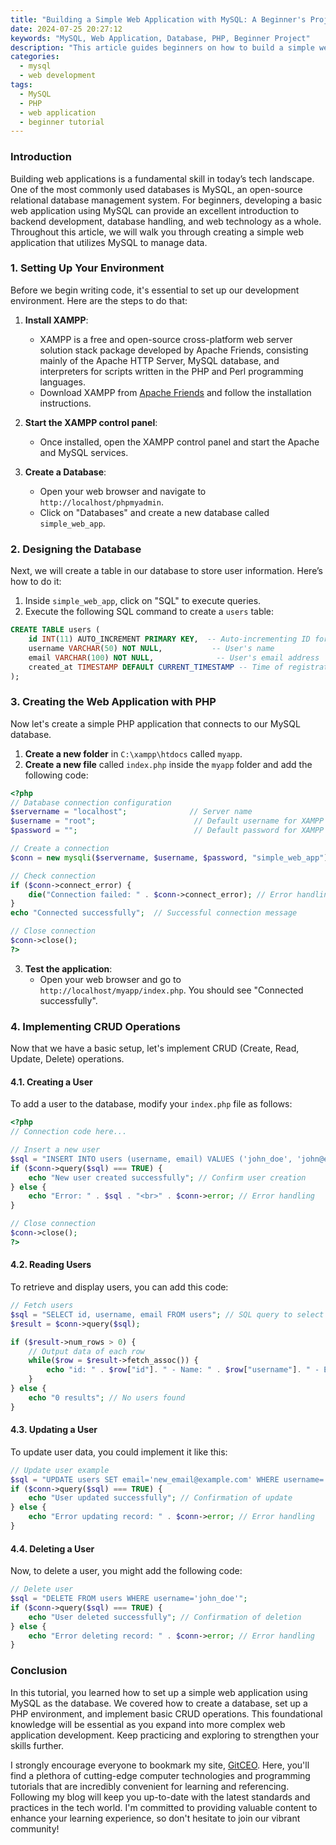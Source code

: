 ```yaml
---
title: "Building a Simple Web Application with MySQL: A Beginner's Project"
date: 2024-07-25 20:27:12
keywords: "MySQL, Web Application, Database, PHP, Beginner Project"
description: "This article guides beginners on how to build a simple web application using MySQL as the database. The readers will learn to set up a MySQL database, connect it to a PHP application, and perform basic database operations such as Create, Read, Update, and Delete (CRUD). Additionally, we will cover essential techniques and best practices for web development. By the end of this tutorial, readers will have a solid foundation in using MySQL for building web applications."
categories:
  - mysql
  - web development
tags:
  - MySQL
  - PHP
  - web application
  - beginner tutorial
---
```


### Introduction

Building web applications is a fundamental skill in today’s tech landscape. One of the most commonly used databases is MySQL, an open-source relational database management system. For beginners, developing a basic web application using MySQL can provide an excellent introduction to backend development, database handling, and web technology as a whole. Throughout this article, we will walk you through creating a simple web application that utilizes MySQL to manage data. 

<!-- more -->

### 1. Setting Up Your Environment

Before we begin writing code, it's essential to set up our development environment. Here are the steps to do that:

1. **Install XAMPP**:
   - XAMPP is a free and open-source cross-platform web server solution stack package developed by Apache Friends, consisting mainly of the Apache HTTP Server, MySQL database, and interpreters for scripts written in the PHP and Perl programming languages.
   - Download XAMPP from [Apache Friends](https://www.apachefriends.org/index.html) and follow the installation instructions.

2. **Start the XAMPP control panel**:
   - Once installed, open the XAMPP control panel and start the Apache and MySQL services.

3. **Create a Database**:
   - Open your web browser and navigate to `http://localhost/phpmyadmin`.
   - Click on "Databases" and create a new database called `simple_web_app`.

### 2. Designing the Database

Next, we will create a table in our database to store user information. Here’s how to do it:

1. Inside `simple_web_app`, click on "SQL" to execute queries.
2. Execute the following SQL command to create a `users` table:

```sql
CREATE TABLE users (
    id INT(11) AUTO_INCREMENT PRIMARY KEY,  -- Auto-incrementing ID for users
    username VARCHAR(50) NOT NULL,           -- User's name
    email VARCHAR(100) NOT NULL,              -- User's email address
    created_at TIMESTAMP DEFAULT CURRENT_TIMESTAMP -- Time of registration
);
```

### 3. Creating the Web Application with PHP

Now let's create a simple PHP application that connects to our MySQL database.

1. **Create a new folder** in `C:\xampp\htdocs` called `myapp`.
2. **Create a new file** called `index.php` inside the `myapp` folder and add the following code:

```php
<?php
// Database connection configuration
$servername = "localhost";              // Server name
$username = "root";                      // Default username for XAMPP
$password = "";                          // Default password for XAMPP (leave empty)

// Create a connection
$conn = new mysqli($servername, $username, $password, "simple_web_app");

// Check connection
if ($conn->connect_error) {
    die("Connection failed: " . $conn->connect_error); // Error handling
}
echo "Connected successfully";  // Successful connection message

// Close connection
$conn->close(); 
?>
```

3. **Test the application**:
   - Open your web browser and go to `http://localhost/myapp/index.php`. You should see "Connected successfully".

### 4. Implementing CRUD Operations

Now that we have a basic setup, let's implement CRUD (Create, Read, Update, Delete) operations.

#### 4.1. Creating a User

To add a user to the database, modify your `index.php` file as follows:

```php
<?php
// Connection code here...

// Insert a new user
$sql = "INSERT INTO users (username, email) VALUES ('john_doe', 'john@example.com')";
if ($conn->query($sql) === TRUE) {
    echo "New user created successfully"; // Confirm user creation
} else {
    echo "Error: " . $sql . "<br>" . $conn->error; // Error handling
}

// Close connection
$conn->close(); 
?>
```

#### 4.2. Reading Users

To retrieve and display users, you can add this code:

```php
// Fetch users
$sql = "SELECT id, username, email FROM users"; // SQL query to select data
$result = $conn->query($sql);

if ($result->num_rows > 0) {
    // Output data of each row
    while($row = $result->fetch_assoc()) {
        echo "id: " . $row["id"]. " - Name: " . $row["username"]. " - Email: " . $row["email"]. "<br>"; // Display user details
    }
} else {
    echo "0 results"; // No users found
}
```

#### 4.3. Updating a User

To update user data, you could implement it like this:

```php
// Update user example
$sql = "UPDATE users SET email='new_email@example.com' WHERE username='john_doe'";
if ($conn->query($sql) === TRUE) {
    echo "User updated successfully"; // Confirmation of update
} else {
    echo "Error updating record: " . $conn->error; // Error handling
}
```

#### 4.4. Deleting a User

Now, to delete a user, you might add the following code:

```php
// Delete user
$sql = "DELETE FROM users WHERE username='john_doe'";
if ($conn->query($sql) === TRUE) {
    echo "User deleted successfully"; // Confirmation of deletion
} else {
    echo "Error deleting record: " . $conn->error; // Error handling
}
```

### Conclusion

In this tutorial, you learned how to set up a simple web application using MySQL as the database. We covered how to create a database, set up a PHP environment, and implement basic CRUD operations. This foundational knowledge will be essential as you expand into more complex web application development. Keep practicing and exploring to strengthen your skills further.

I strongly encourage everyone to bookmark my site, [GitCEO](https://gitceo.com). Here, you'll find a plethora of cutting-edge computer technologies and programming tutorials that are incredibly convenient for learning and referencing. Following my blog will keep you up-to-date with the latest standards and practices in the tech world. I'm committed to providing valuable content to enhance your learning experience, so don't hesitate to join our vibrant community!